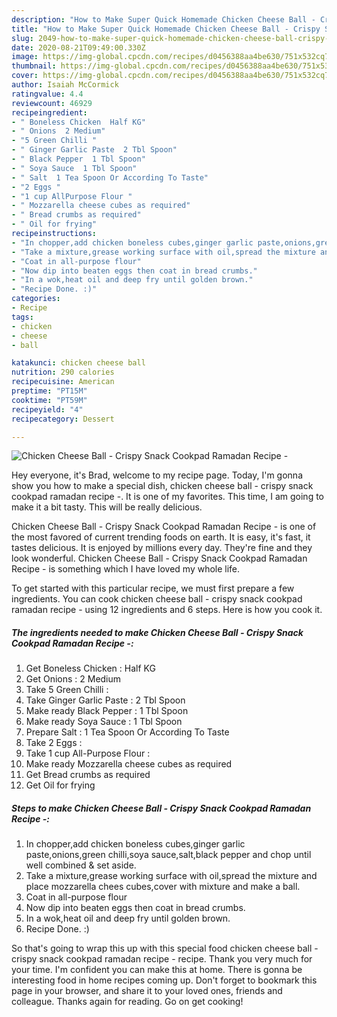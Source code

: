 ```yaml
---
description: "How to Make Super Quick Homemade Chicken Cheese Ball - Crispy Snack Cookpad Ramadan Recipe -"
title: "How to Make Super Quick Homemade Chicken Cheese Ball - Crispy Snack Cookpad Ramadan Recipe -"
slug: 2049-how-to-make-super-quick-homemade-chicken-cheese-ball-crispy-snack-cookpad-ramadan-recipe
date: 2020-08-21T09:49:00.330Z
image: https://img-global.cpcdn.com/recipes/d0456388aa4be630/751x532cq70/chicken-cheese-ball-crispy-snack-cookpad-ramadan-recipe-recipe-main-photo.jpg
thumbnail: https://img-global.cpcdn.com/recipes/d0456388aa4be630/751x532cq70/chicken-cheese-ball-crispy-snack-cookpad-ramadan-recipe-recipe-main-photo.jpg
cover: https://img-global.cpcdn.com/recipes/d0456388aa4be630/751x532cq70/chicken-cheese-ball-crispy-snack-cookpad-ramadan-recipe-recipe-main-photo.jpg
author: Isaiah McCormick
ratingvalue: 4.4
reviewcount: 46929
recipeingredient:
- " Boneless Chicken  Half KG"
- " Onions  2 Medium"
- "5 Green Chilli "
- " Ginger Garlic Paste  2 Tbl Spoon"
- " Black Pepper  1 Tbl Spoon"
- " Soya Sauce  1 Tbl Spoon"
- " Salt  1 Tea Spoon Or According To Taste"
- "2 Eggs "
- "1 cup AllPurpose Flour "
- " Mozzarella cheese cubes as required"
- " Bread crumbs as required"
- " Oil for frying"
recipeinstructions:
- "In chopper,add chicken boneless cubes,ginger garlic paste,onions,green chilli,soya sauce,salt,black pepper and chop until well combined &amp; set aside."
- "Take a mixture,grease working surface with oil,spread the mixture and place mozzarella chees cubes,cover with mixture and make a ball."
- "Coat in all-purpose flour"
- "Now dip into beaten eggs then coat in bread crumbs."
- "In a wok,heat oil and deep fry until golden brown."
- "Recipe Done. :)"
categories:
- Recipe
tags:
- chicken
- cheese
- ball

katakunci: chicken cheese ball 
nutrition: 290 calories
recipecuisine: American
preptime: "PT15M"
cooktime: "PT59M"
recipeyield: "4"
recipecategory: Dessert

---
```



![Chicken Cheese Ball - Crispy Snack Cookpad Ramadan Recipe -](https://img-global.cpcdn.com/recipes/d0456388aa4be630/751x532cq70/chicken-cheese-ball-crispy-snack-cookpad-ramadan-recipe-recipe-main-photo.jpg)

Hey everyone, it's Brad, welcome to my recipe page. Today, I'm gonna show you how to make a special dish, chicken cheese ball - crispy snack cookpad ramadan recipe -. It is one of my favorites. This time, I am going to make it a bit tasty. This will be really delicious.

Chicken Cheese Ball - Crispy Snack Cookpad Ramadan Recipe - is one of the most favored of current trending foods on earth. It is easy, it's fast, it tastes delicious. It is enjoyed by millions every day. They're fine and they look wonderful. Chicken Cheese Ball - Crispy Snack Cookpad Ramadan Recipe - is something which I have loved my whole life.




To get started with this particular recipe, we must first prepare a few ingredients. You can cook chicken cheese ball - crispy snack cookpad ramadan recipe - using 12 ingredients and 6 steps. Here is how you cook it.

<!--inarticleads1-->

##### The ingredients needed to make Chicken Cheese Ball - Crispy Snack Cookpad Ramadan Recipe -:

1. Get  Boneless Chicken : Half KG
1. Get  Onions : 2 Medium
1. Take 5 Green Chilli :
1. Take  Ginger Garlic Paste : 2 Tbl Spoon
1. Make ready  Black Pepper : 1 Tbl Spoon
1. Make ready  Soya Sauce : 1 Tbl Spoon
1. Prepare  Salt : 1 Tea Spoon Or According To Taste
1. Take 2 Eggs :
1. Take 1 cup All-Purpose Flour :
1. Make ready  Mozzarella cheese cubes as required
1. Get  Bread crumbs as required
1. Get  Oil for frying




<!--inarticleads2-->

##### Steps to make Chicken Cheese Ball - Crispy Snack Cookpad Ramadan Recipe -:

1. In chopper,add chicken boneless cubes,ginger garlic paste,onions,green chilli,soya sauce,salt,black pepper and chop until well combined &amp; set aside.
1. Take a mixture,grease working surface with oil,spread the mixture and place mozzarella chees cubes,cover with mixture and make a ball.
1. Coat in all-purpose flour
1. Now dip into beaten eggs then coat in bread crumbs.
1. In a wok,heat oil and deep fry until golden brown.
1. Recipe Done. :)




So that's going to wrap this up with this special food chicken cheese ball - crispy snack cookpad ramadan recipe - recipe. Thank you very much for your time. I'm confident you can make this at home. There is gonna be interesting food in home recipes coming up. Don't forget to bookmark this page in your browser, and share it to your loved ones, friends and colleague. Thanks again for reading. Go on get cooking!
